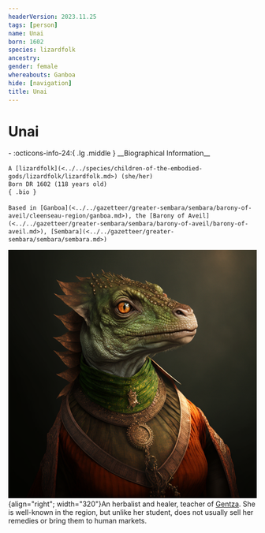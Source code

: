 ```yaml
---
headerVersion: 2023.11.25
tags: [person]
name: Unai
born: 1602
species: lizardfolk
ancestry:
gender: female
whereabouts: Ganboa
hide: [navigation]
title: Unai
---
```

# Unai
<div class="grid cards ext-narrow-margin ext-one-column" markdown>
- :octicons-info-24:{ .lg .middle } __Biographical Information__

    A [lizardfolk](<../../species/children-of-the-embodied-gods/lizardfolk/lizardfolk.md>) (she/her)  
    Born DR 1602 (118 years old)  
    { .bio }

    Based in [Ganboa](<../../gazetteer/greater-sembara/sembara/barony-of-aveil/cleenseau-region/ganboa.md>), the [Barony of Aveil](<../../gazetteer/greater-sembara/sembara/barony-of-aveil/barony-of-aveil.md>), [Sembara](<../../gazetteer/greater-sembara/sembara/sembara.md>)
</div>


![Lizardfolk Unai](../../assets/lizardfolk-unai.png){align="right"; width="320"}An herbalist and healer, teacher of [Gentza](<./gentza.md>). She is well-known in the region, but unlike her student, does not usually sell her remedies or bring them to human markets. 

